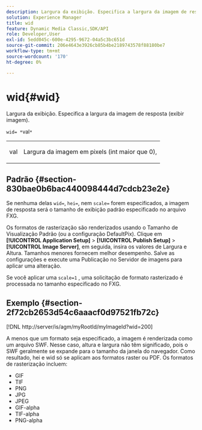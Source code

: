```yaml
---
description: Largura da exibição. Especifica a largura da imagem de resposta (exibir imagem).
solution: Experience Manager
title: wid
feature: Dynamic Media Classic,SDK/API
role: Developer,User
exl-id: 5edd045c-600e-4295-9672-04a5c3bc651d
source-git-commit: 206e4643e3926cb85b4be2189743578f88180be7
workflow-type: tm+mt
source-wordcount: '170'
ht-degree: 0%

---
```


# wid{#wid}

Largura da exibição. Especifica a largura da imagem de resposta (exibir imagem).

`wid= *`val`*`

<table id="simpletable_8229FEFB366F4A799C206FD3E3C601BA"> 
 <tr class="strow"> 
  <td class="stentry"> <p><span class="codeph"> <span class="varname"> val</span></span> </p> </td> 
  <td class="stentry"> <p>Largura da imagem em pixels (int maior que 0), </p></td> 
 </tr> 
</table>

## Padrão {#section-830bae0b6bac440098444d7cdcb23e2e}

Se nenhuma delas `wid=`, `hei=`, nem `scale=` forem especificados, a imagem de resposta será o tamanho de exibição padrão especificado no arquivo FXG.

Os formatos de rasterização são renderizados usando o Tamanho de Visualização Padrão (ou a configuração DefaultPix). Clique em **[!UICONTROL Application Setup]** > **[!UICONTROL Publish Setup]** > **[!UICONTROL Image Server]**, em seguida, insira os valores de Largura e Altura. Tamanhos menores fornecem melhor desempenho. Salve as configurações e execute uma Publicação no Servidor de imagens para aplicar uma alteração.

Se você aplicar uma `scale=1` , uma solicitação de formato rasterizado é processada no tamanho especificado no FXG.

## Exemplo {#section-2f72cb2653d54c6aaacf0d97521fb72c}

[!DNL http://server/is/agm/myRootId/myImageId?wid=200]

A menos que um formato seja especificado, a imagem é renderizada como um arquivo SWF. Nesse caso, altura e largura não têm significado, pois o SWF geralmente se expande para o tamanho da janela do navegador. Como resultado, hei e wid só se aplicam aos formatos raster ou PDF. Os formatos de rasterização incluem:

* GIF
* TIF
* PNG
* JPG
* JPEG
* GIF-alpha
* TIF-alpha
* PNG-alpha

